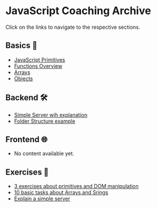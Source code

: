 # **JavaScript Coaching Archive**

Click on the links to navigate to the respective sections.

## **Basics 🚀**
- [JavaScript Primitives](./basics/Primitives.md)
- [Functions Overview](./basics/FunctionsOverview.md)
- [Arrays](./basics/Arrays.md)
- [Objects](./basics/Objects.md)

## **Backend 🛠️**
- [Simple Server wih explanation](./backend/1-Simple_Node_Server.md)
- [Folder Structure example](./backend/2-Folder-Project-Structure.md)

## **Frontend 🌐**
- No content available yet.

## **Exercises 🧩**
- [3 exercises about primitives and DOM manipulation](./exercises/datatypes&DOM)
- [10 basic tasks about Arrays and Srings](./exercises/basicTasks)
- [Explain a simple server](./exercises/explainServer)